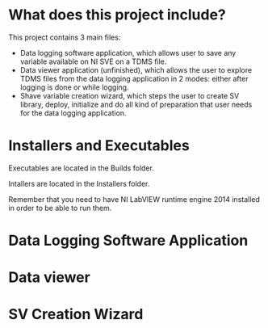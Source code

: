 # What does this project include?
This project contains 3 main files:
- Data logging software application, which allows user to save any variable available on NI SVE on a TDMS file. 
- Data viewer application (unfinished), which allows the user to explore TDMS files from the data logging application in 2 modes: either after logging is done or while logging.
- Shave variable creation wizard, which steps the user to create SV library, deploy, initialize and do all kind of preparation that user needs for the data logging application.


# Installers and Executables
Executables are located in the Builds folder. 

Intallers are located in the Installers folder.

Remember that you need to have NI LabVIEW runtime engine 2014 installed in order to be able to run them.

# Data Logging Software Application



# Data viewer


# SV Creation Wizard
